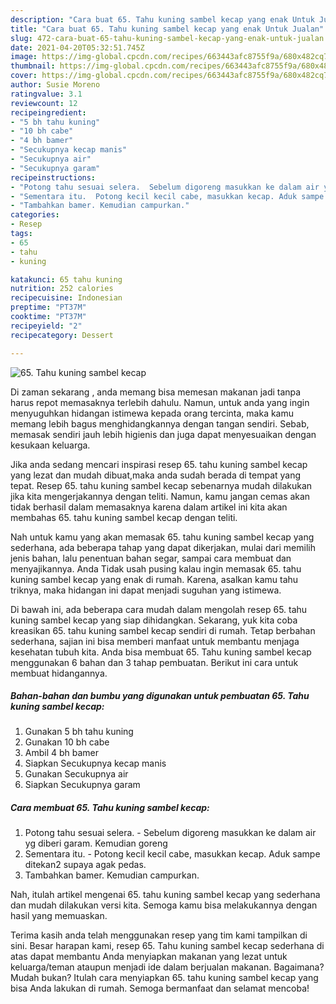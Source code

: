 ```yaml
---
description: "Cara buat 65. Tahu kuning sambel kecap yang enak Untuk Jualan"
title: "Cara buat 65. Tahu kuning sambel kecap yang enak Untuk Jualan"
slug: 472-cara-buat-65-tahu-kuning-sambel-kecap-yang-enak-untuk-jualan
date: 2021-04-20T05:32:51.745Z
image: https://img-global.cpcdn.com/recipes/663443afc8755f9a/680x482cq70/65-tahu-kuning-sambel-kecap-foto-resep-utama.jpg
thumbnail: https://img-global.cpcdn.com/recipes/663443afc8755f9a/680x482cq70/65-tahu-kuning-sambel-kecap-foto-resep-utama.jpg
cover: https://img-global.cpcdn.com/recipes/663443afc8755f9a/680x482cq70/65-tahu-kuning-sambel-kecap-foto-resep-utama.jpg
author: Susie Moreno
ratingvalue: 3.1
reviewcount: 12
recipeingredient:
- "5 bh tahu kuning"
- "10 bh cabe"
- "4 bh bamer"
- "Secukupnya kecap manis"
- "Secukupnya air"
- "Secukupnya garam"
recipeinstructions:
- "Potong tahu sesuai selera.  Sebelum digoreng masukkan ke dalam air yg diberi garam. Kemudian goreng"
- "Sementara itu.  Potong kecil kecil cabe, masukkan kecap. Aduk sampe ditekan2 supaya agak pedas."
- "Tambahkan bamer. Kemudian campurkan."
categories:
- Resep
tags:
- 65
- tahu
- kuning

katakunci: 65 tahu kuning 
nutrition: 252 calories
recipecuisine: Indonesian
preptime: "PT37M"
cooktime: "PT37M"
recipeyield: "2"
recipecategory: Dessert

---
```



![65. Tahu kuning sambel kecap](https://img-global.cpcdn.com/recipes/663443afc8755f9a/680x482cq70/65-tahu-kuning-sambel-kecap-foto-resep-utama.jpg)

Di zaman  sekarang , anda memang bisa memesan makanan jadi tanpa harus repot memasaknya terlebih dahulu. Namun, untuk anda yang ingin menyuguhkan hidangan istimewa kepada orang tercinta, maka kamu memang lebih bagus menghidangkannya dengan tangan sendiri. Sebab, memasak sendiri jauh lebih higienis dan juga dapat menyesuaikan dengan kesukaan keluarga.

Jika anda sedang mencari inspirasi resep 65. tahu kuning sambel kecap yang lezat dan mudah dibuat,maka anda sudah berada di tempat yang tepat. Resep 65. tahu kuning sambel kecap  sebenarnya mudah dilakukan jika kita mengerjakannya dengan teliti. Namun, kamu jangan cemas akan tidak berhasil dalam memasaknya 
karena dalam artikel ini kita akan membahas 65. tahu kuning sambel kecap dengan teliti.  



Nah untuk kamu yang akan memasak 65. tahu kuning sambel kecap yang sederhana, ada beberapa tahap yang dapat dikerjakan, mulai dari memilih jenis bahan, lalu penentuan bahan segar, sampai cara membuat dan menyajikannya. Anda Tidak usah pusing kalau ingin memasak 65. tahu kuning sambel kecap yang enak di rumah. Karena, asalkan kamu  tahu triknya, maka hidangan ini dapat menjadi suguhan yang istimewa.

Di bawah ini, ada beberapa cara mudah dalam mengolah resep 65. tahu kuning sambel kecap yang siap dihidangkan. Sekarang, yuk kita coba kreasikan 65. tahu kuning sambel kecap sendiri di rumah. Tetap berbahan sederhana, sajian ini bisa memberi manfaat untuk membantu menjaga kesehatan tubuh kita. Anda bisa membuat 65. Tahu kuning sambel kecap menggunakan 6 bahan dan 3 tahap pembuatan. Berikut ini cara untuk membuat hidangannya.

<!--inarticleads1-->

##### Bahan-bahan dan bumbu yang digunakan untuk pembuatan 65. Tahu kuning sambel kecap:

1. Gunakan 5 bh tahu kuning
1. Gunakan 10 bh cabe
1. Ambil 4 bh bamer
1. Siapkan Secukupnya kecap manis
1. Gunakan Secukupnya air
1. Siapkan Secukupnya garam




<!--inarticleads2-->

##### Cara membuat 65. Tahu kuning sambel kecap:

1. Potong tahu sesuai selera.  - Sebelum digoreng masukkan ke dalam air yg diberi garam. Kemudian goreng
1. Sementara itu.  - Potong kecil kecil cabe, masukkan kecap. Aduk sampe ditekan2 supaya agak pedas.
1. Tambahkan bamer. Kemudian campurkan.




Nah, itulah artikel mengenai  65. tahu kuning sambel kecap  yang sederhana dan mudah dilakukan versi kita. Semoga kamu bisa melakukannya dengan hasil yang memuaskan. 

Terima kasih anda telah menggunakan resep yang tim kami tampilkan di sini. Besar harapan kami, resep  65. Tahu kuning sambel kecap sederhana di atas dapat membantu Anda menyiapkan makanan yang lezat untuk keluarga/teman ataupun menjadi ide dalam berjualan makanan. Bagaimana? Mudah bukan? Itulah cara menyiapkan 65. tahu kuning sambel kecap yang bisa Anda lakukan di rumah. Semoga bermanfaat dan selamat mencoba!

